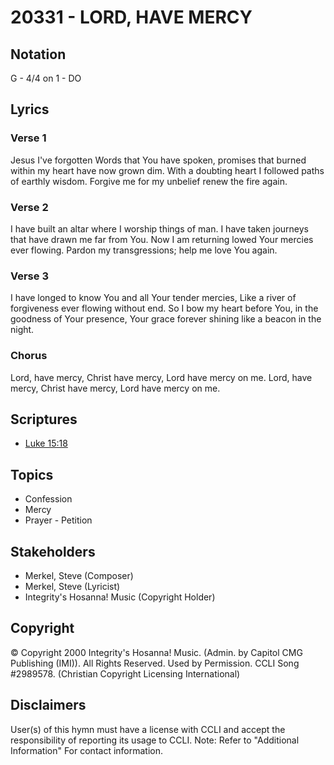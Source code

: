 # 20331 - LORD, HAVE MERCY

## Notation

G - 4/4 on 1 - DO

## Lyrics

### Verse 1

Jesus I've forgotten Words that You have spoken, promises that burned within my heart have now grown dim. With a doubting heart I followed paths of earthly wisdom. Forgive me for my unbelief renew the fire again.

### Verse 2

I have built an altar  where I worship things of man. I have  taken journeys that have drawn me far from You. Now I am returning lowed Your mercies ever flowing. Pardon my transgressions; help me love You again. 

### Verse 3

I have longed  to know You and all Your tender mercies, Like a river of forgiveness ever flowing without end. So I bow my heart before You, in the goodness of Your presence, Your grace forever shining like a beacon in the night.

### Chorus

Lord, have mercy, Christ have mercy, Lord have mercy on me. Lord, have mercy, Christ have mercy, Lord have mercy on me.


## Scriptures

- [Luke 15:18](https://www.biblegateway.com/passage/?search=Luke%2015%3A18)

## Topics

- Confession
- Mercy
- Prayer - Petition

## Stakeholders

- Merkel, Steve (Composer)
- Merkel, Steve (Lyricist)
- Integrity's Hosanna! Music (Copyright Holder)

## Copyright

© Copyright 2000 Integrity's Hosanna! Music. (Admin. by Capitol CMG Publishing (IMI)). All Rights Reserved. Used by Permission. CCLI Song #2989578.
(Christian Copyright Licensing International)

## Disclaimers

User(s) of this hymn must have a license with CCLI and accept the responsibility of reporting its usage to CCLI.
Note: Refer to "Additional Information" For contact information.

